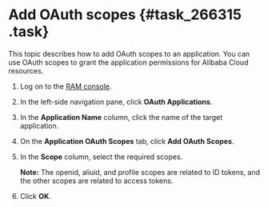 # Add OAuth scopes {#task_266315 .task}

This topic describes how to add OAuth scopes to an application. You can use OAuth scopes to grant the application permissions for Alibaba Cloud resources.

1.  Log on to the [RAM console](https://ram.console.aliyun.com/).
2.  In the left-side navigation pane, click **OAuth Applications**.
3.  In the **Application Name** column, click the name of the target application.
4.  On the **Application OAuth Scopes** tab, click **Add OAuth Scopes**.
5.  In the **Scope** column, select the required scopes. 

    **Note:** The openid, aliuid, and profile scopes are related to ID tokens, and the other scopes are related to access tokens.

6.  Click **OK**.

